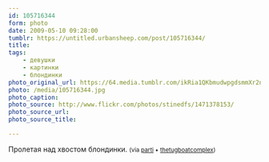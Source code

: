 ```yaml
---
id: 105716344
form: photo
date: 2009-05-10 09:28:00
tumblr: https://untitled.urbansheep.com/post/105716344/
title:
tags:
    - девушки
    - картинки
    - блондинки
photo_original_url: https://64.media.tumblr.com/ikRia1QKbmudwpgdsmmXr2n4o1_500.jpg
photo: /media/105716344.jpg
photo_caption: 
photo_source: http://www.flickr.com/photos/stinedfs/1471378153/
photo_source_url:
photo_source_title:

---
```


<p>Пролетая над хвостом блондинки. <small>(via <a href="http://parti.tumblr.com/post/101447526">parti</a> • <a href="http://thetugboatcomplex.xanga.com/700148892/you-were-the-best-i-ever-had/">thetugboatcomplex</a>)</small></p>

